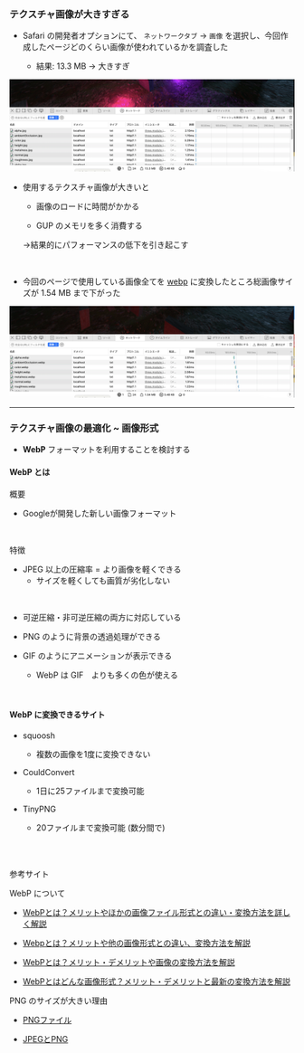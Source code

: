 ### テクスチャ画像が大きすぎる

- Safari の開発者オプションにて、 `ネットワークタブ` → `画像` を選択し、今回作成したページどのくらい画像が使われているかを調査した

    - 結果: 13.3 MB → 大きすぎ

<img src="./img/Texture-Optimization_1.png" />

<br>

- 使用するテクスチャ画像が大きいと
    - 画像のロードに時間がかかる
    
    - GUP のメモリを多く消費する

    →結果的にパフォーマンスの低下を引き起こす

<br>

- 今回のページで使用している画像全てを [webp](#テクスチャ画像の最適化--画像形式) に変換したところ総画像サイズが 1.54 MB まで下がった

<img src="./img/Texture-Optimization_2.png" />

---

### テクスチャ画像の最適化 ~ 画像形式

- **WebP** フォーマットを利用することを検討する

#### WebP とは

概要

- Googleが開発した新しい画像フォーマット

<br>

特徴

- JPEG 以上の圧縮率 = より画像を軽くできる
    - サイズを軽くしても画質が劣化しない

<br>

- 可逆圧縮・非可逆圧縮の両方に対応している

- PNG のように背景の透過処理ができる

- GIF のようにアニメーションが表示できる
    - WebP は GIF　よりも多くの色が使える

<br>

#### WebP に変換できるサイト

- squoosh
    - 複数の画像を1度に変換できない

- CouldConvert
    - 1日に25ファイルまで変換可能

- TinyPNG
    - 20ファイルまで変換可能 (数分間で)

<br>
<br>

参考サイト

WebP について
- [WebPとは？メリットやほかの画像ファイル形式との違い・変換方法を詳しく解説](https://imageflux.sakura.ad.jp/column/webp/)

- [Webpとは？メリットや他の画像形式との違い、変換方法を解説](https://www.profuture.co.jp/mk/column/what-is-webp)

- [WebPとは？メリット・デメリットや画像の変換方法を解説](https://rank-quest.jp/column/column/webp/)

- [WebPとはどんな画像形式？メリット・デメリットと最新の変換方法を解説](https://www.plan-b.co.jp/blog/seo/38398/)

PNG のサイズが大きい理由

- [PNGファイル](https://www.adobe.com/jp/creativecloud/file-types/image/raster/png-file.html)

- [JPEGとPNG](https://www.adobe.com/jp/creativecloud/file-types/image/comparison/jpeg-vs-png.html#ファイルサイズ)

